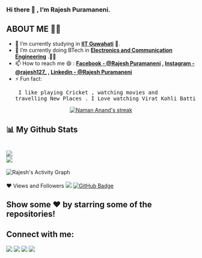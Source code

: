 ### Hi there 👋 , I’m Rajesh Puramaneni.

## ABOUT ME 👨‍🎓
- 🔭 I’m currently studying in **[IIT Guwahati](https://www.iitg.ac.in/)** 🏫.
- 🌱 I’m currently doing BTech in **[Electronics and Communication Engineering](https://www.iitg.ac.in/cse/)** .👨‍💻
- 📫 How to reach me 😄 : **[Facebook -  @Rajesh Puramaneni](https://www.facebook.com/rajesh.puramaneni) , [Instagram - @rajesh127_](https://www.instagram.com/rajesh127_/) , [Linkedin - @Rajesh Puramaneni](https://www.linkedin.com/in/rajesh127/)**
- ⚡ Fun fact: <pre> I like playing Cricket , watching movies and travelling New Places . I Love watching Virat Kohli Batting .
                </pre>
 <p align="center">
    <a href="https://github.com/Naman-72/github-readme-streak-stats">
        <img title="Naman Stats" alt="Naman Anand's streak" src="https://github-readme-streak-stats.herokuapp.com/?user=Naman-72&theme=black-ice&hide_border=true&stroke=0000&background=060A0CD0"/>
    </a>
</p>

## 📊 My Github Stats

<br/>
<img src="https://github-readme-stats.vercel.app/api/top-langs/?username=RajeshPuramaneni127&hide_progress=true">
<br/>
<img src="https://github-readme-stats.vercel.app/api?username=RajeshPuramaneni127&show_icons=true&theme=radical">
 <br/>
<br/><img alt="Rajesh's Activity Graph"  src="https://github-readme-activity-graph.vercel.app/graph?username=RajeshPuramaneni127&bg_color=ffcfe9&color=9e4c98&line=9e4c98&point=403d3d&area=true&hide_border=true" /></a>

<br/>
<br/>
❤ Views and Followers
<img src="https://komarev.com/ghpvc/?username=RajeshPuramaneni127">
<a href="https://github.com/Naman-72?tab=followers"><img src="https://img.shields.io/github/followers/Naman-72?label=Followers&style=social" alt="GitHub Badge"></a>
  
## Show some ❤️ by starring some of the repositories!

## Connect with me:
<p align="left">
<a href = "https://www.linkedin.com/in/naman-anand-74a9a1202/"><img src="https://img.icons8.com/fluent/48/000000/linkedin.png"/></a>
<a href = "https://www.facebook.com/profile.php?id=100008493543339"><img src="https://img.icons8.com/fluent/48/000000/facebook.png"/></a>
<a href = "https://twitter.com/Naman_125"><img src="https://img.icons8.com/fluent/48/000000/twitter.png"/></a>
<a href = "https://www.instagram.com/naman5a/?hl=en"><img src="https://img.icons8.com/fluent/48/000000/instagram-new.png"/></a>
 </p>

